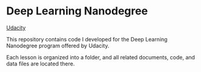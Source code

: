 # Deep Learning Nanodegree

[Udacity](https://www.udacity.com/course/deep-learning-nanodegree-foundation--nd101)

This repository contains code I developed for the Deep Learning Nanodegree program offered by Udacity.

Each lesson is organized into a folder, and all related documents, code, and data files are located there.